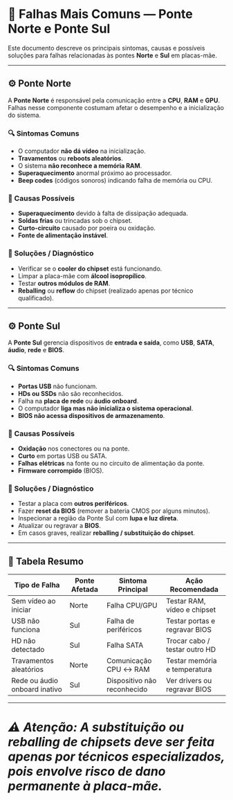 # 🧯 Falhas Mais Comuns — Ponte Norte e Ponte Sul

Este documento descreve os principais sintomas, causas e possíveis soluções para falhas relacionadas às pontes **Norte** e **Sul** em placas-mãe.

---

## ⚙️ Ponte Norte

A **Ponte Norte** é responsável pela comunicação entre a **CPU**, **RAM** e **GPU**.  
Falhas nesse componente costumam afetar o desempenho e a inicialização do sistema.

### 🔍 Sintomas Comuns
- O computador **não dá vídeo** na inicialização.  
- **Travamentos** ou **reboots aleatórios**.  
- O sistema **não reconhece a memória RAM**.  
- **Superaquecimento** anormal próximo ao processador.  
- **Beep codes** (códigos sonoros) indicando falha de memória ou CPU.

### 🧪 Causas Possíveis
- **Superaquecimento** devido à falta de dissipação adequada.  
- **Soldas frias** ou trincadas sob o chipset.  
- **Curto-circuito** causado por poeira ou oxidação.  
- **Fonte de alimentação instável**.  

### 🧰 Soluções / Diagnóstico
- Verificar se o **cooler do chipset** está funcionando.  
- Limpar a placa-mãe com **álcool isopropílico**.  
- Testar **outros módulos de RAM**.  
- **Reballing** ou **reflow** do chipset (realizado apenas por técnico qualificado).  

---

## ⚙️ Ponte Sul

A **Ponte Sul** gerencia dispositivos de **entrada e saída**, como **USB**, **SATA**, **áudio**, **rede** e **BIOS**.

### 🔍 Sintomas Comuns
- **Portas USB** não funcionam.  
- **HDs ou SSDs** não são reconhecidos.  
- Falha na **placa de rede** ou **áudio onboard**.  
- O computador **liga mas não inicializa o sistema operacional**.  
- **BIOS não acessa dispositivos de armazenamento**.

### 🧪 Causas Possíveis
- **Oxidação** nos conectores ou na ponte.  
- **Curto** em portas USB ou SATA.  
- **Falhas elétricas** na fonte ou no circuito de alimentação da ponte.  
- **Firmware corrompido** (BIOS).  

### 🧰 Soluções / Diagnóstico
- Testar a placa com **outros periféricos**.  
- Fazer **reset da BIOS** (remover a bateria CMOS por alguns minutos).  
- Inspecionar a região da Ponte Sul com **lupa e luz direta**.  
- Atualizar ou regravar a **BIOS**.  
- Em casos graves, realizar **reballing / substituição do chipset**.  

---

## 🧩 Tabela Resumo

| Tipo de Falha                 | Ponte Afetada | Sintoma Principal                   | Ação Recomendada                  |
|-------------------------------|----------------|------------------------------------|----------------------------------|
| Sem vídeo ao iniciar          | Norte          | Falha CPU/GPU                      | Testar RAM, vídeo e chipset      |
| USB não funciona              | Sul            | Falha de periféricos               | Testar portas e regravar BIOS    |
| HD não detectado              | Sul            | Falha SATA                         | Trocar cabo / testar outro HD    |
| Travamentos aleatórios        | Norte          | Comunicação CPU ↔ RAM              | Testar memória e temperatura     |
| Rede ou áudio onboard inativo | Sul            | Dispositivo não reconhecido        | Ver drivers ou regravar BIOS     |

---

# ***⚠️ **Atenção:** A substituição ou reballing de chipsets deve ser feita apenas por **técnicos especializados**, pois envolve risco de dano permanente à placa-mãe.***

